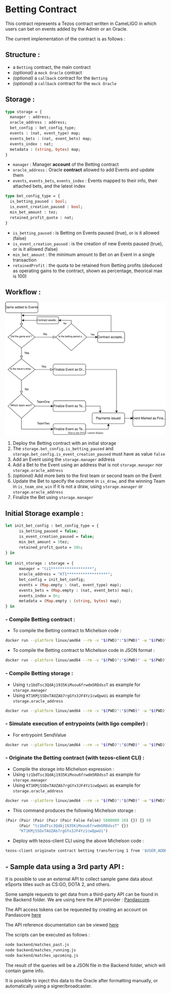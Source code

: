 # Betting Contract

This contract represents a Tezos contract written in CameLIGO in which users can bet on events added by the Admin or an Oracle.

The current implementation of the contract is as follows :

## Structure :
- a `Betting` contract, the main contract
- _(optional)_ a `mock Oracle` contract
- _(optional)_ a `callback` contract for the `Betting`
- _(optional)_ a `callback` contract for the `mock Oracle`

## Storage :
```ocaml
type storage = {
  manager : address;
  oracle_address : address;
  bet_config : bet_config_type;
  events : (nat, event_type) map;
  events_bets : (nat, event_bets) map;
  events_index : nat;
  metadata : (string, bytes) map;
}
```
- `manager` : Manager **account** of the Betting contract
- `oracle_address` : Oracle **contract** allowed to add Events and update them
- `events`, `events_bets`, `events_index` : Events mapped to their info, their attached bets, and the latest index
```ocaml
type bet_config_type = {
  is_betting_paused : bool;
  is_event_creation_paused : bool;
  min_bet_amount : tez;
  retained_profit_quota : nat;
}
```
- `is_betting_paused` : is Betting on Events paused (true), or is it allowed (false)
- `is_event_creation_paused` : is the creation of new Events paused (true), or is it allowed (false)
- `min_bet_amount` : the minimum amount to Bet on an Event in a single transaction
- `retainedProfit` : the quota to be retained from Betting profits (deduced as operating gains to the contract, shown as percentage, theorical max is 100)

## Workflow :

![Workflow](./images/Predictive%20Market%20-%20Flowchart.svg)

1) Deploy the Betting contract with an initial storage
2) The `storage.bet_config.is_betting_paused` and `storage.bet_config.is_event_creation_paused` must have as value `false`
3) Add an Event using the `storage.manager` address
4) Add a Bet to the Event using an address that is not `storage.manager` nor `storage.oracle_address`
5) _(optional)_ Add more bets to the first team or second team on the Event
6) Update the Bet to specify the outcome in `is_draw`, and the winning Team in `is_team_one_win` if it is not a draw, using `storage.manager` or `storage.oracle_address`
7) Finalize the Bet using `storage.manager`

## Initial Storage example :
```ocaml
let init_bet_config : bet_config_type = {
      is_betting_paused = false;
      is_event_creation_paused = false;
      min_bet_amount = 5tez;
      retained_profit_quota = 10n;
} in

let init_storage : storage = {
      manager = "tz1******************";
      oracle_address = "KT1******************";
      bet_config = init_bet_config;
      events = (Map.empty : (nat, event_type) map);
      events_bets = (Map.empty : (nat, event_bets) map);
      events_index = 0n;
      metadata = (Map.empty : (string, bytes) map);
} in
```

### - Compile Betting contract :
- To compile the Betting contract to Michelson code :
```bash
docker run --platform linux/amd64 --rm -v "$(PWD)":"$(PWD)" -w "$(PWD)" ligolang/ligo:0.49.0 compile contract src/contracts/cameligo/betting/main.mligo > src/compiled/betting.tz
```
- To compile the Betting contract to Michelson code in JSON format :
```bash
docker run --platform linux/amd64 --rm -v "$(PWD)":"$(PWD)" -w "$(PWD)" ligolang/ligo:0.49.0 compile contract src/contracts/cameligo/betting/main.mligo --michelson-format json > src/compiled/betting.json
```

### - Compile Betting storage :
- Using `tz1bdTsc3QdAj1935KiMxou6frwdm5RDdssT` as example for `storage.manager`
- Using `KT1KMjSSDxTAUZAb7rgGYx3JF4Yz1cwQpwUi` as example for `storage.oracle_address`
```bash
docker run --platform linux/amd64 --rm -v "$(PWD)":"$(PWD)" -w "$(PWD)" ligolang/ligo:0.49.0 compile storage ./contracts/cameligo/betting/main.mligo '{manager = ("tz1bdTsc3QdAj1935KiMxou6frwdm5RDdssT" : address); oracle_address = ("KT1KMjSSDxTAUZAb7rgGYx3JF4Yz1cwQpwUi" : address); bet_config = {is_betting_paused = false; is_event_creation_paused = false; min_bet_amount = 5tez; retained_profit_quota = 10n}; events = (Map.empty : (nat, TYPES.event_type) map); events_bets = (Map.empty : (nat, TYPES.event_bets) map); events_index = 0n; metadata = (Map.empty : (string, bytes) map)}' -e main
```

### - Simulate execution of entrypoints (with ligo compiler) :

- For entrypoint SendValue
```bash
docker run --platform linux/amd64 --rm -v "$(PWD)":"$(PWD)" -w "$(PWD)" ligolang/ligo:0.49.0 run dry-run src/contracts/cameligo/betting/main.mligo 'SendValue(unit)' '37' -e main
```

### - Originate the Betting contract (with tezos-client CLI) :
- Compile the storage into Michelson expression :
- Using `tz1bdTsc3QdAj1935KiMxou6frwdm5RDdssT` as example for `storage.manager`
- Using `KT1KMjSSDxTAUZAb7rgGYx3JF4Yz1cwQpwUi` as example for `storage.oracle_address`
```bash
docker run --platform linux/amd64 --rm -v "$(PWD)":"$(PWD)" -w "$(PWD)" ligolang/ligo:0.49.0 compile storage ./contracts/cameligo/betting/main.mligo '{manager = ("tz1bdTsc3QdAj1935KiMxou6frwdm5RDdssT" : address); oracle_address = ("KT1KMjSSDxTAUZAb7rgGYx3JF4Yz1cwQpwUi" : address); bet_config = {is_betting_paused = false; is_event_creation_paused = false; min_bet_amount = 5tez; retained_profit_quota = 10n}; events = (Map.empty : (nat, TYPES.event_type) map); events_bets = (Map.empty : (nat, TYPES.event_bets) map); events_index = 0n; metadata = (Map.empty : (string, bytes) map)}' -e main
```
- This command produces the following Michelson storage :
```ocaml
(Pair (Pair (Pair (Pair (Pair False False) 5000000 10) {}) {} 0)
      (Pair "tz1bdTsc3QdAj1935KiMxou6frwdm5RDdssT" {})
      "KT1KMjSSDxTAUZAb7rgGYx3JF4Yz1cwQpwUi")
```
- Deploy with tezos-client CLI using the above Michelson code :
```bash
tezos-client originate contract betting transferring 1 from '$USER_ADDRESS' running 'src/compiled/betting.tz' --init '(Pair (Pair (Pair (Pair (Pair False False) 5000000 10) {}) {} 0)(Pair "tz1bdTsc3QdAj1935KiMxou6frwdm5RDdssT" {})"KT1KMjSSDxTAUZAb7rgGYx3JF4Yz1cwQpwUi")'
```

## - Sample data using a 3rd party API :

It is possible to use an external API to collect sample game data about eSports titles such as CS:GO, DOTA 2, and others.

Some sample requests to get data from a third-party API can be found in the Backend folder. We are using here the API provider : [Pandascore](https://pandascore.co/).

The API access tokens can be requested by creating an account on Pandascore [here](https://app.pandascore.co/signup)

The API reference documentation can be viewed [here](https://developers.pandascore.co/reference)

The scripts can be executed as follows :

```bash
node backend/matches_past.js
node backend/matches_running.js
node backend/matches_upcoming.js
```

The result of the queries will be a JSON file in the Backend folder, which will contain game info.

It is possible to inject this data to the Oracle after formatting manually, or automatically using a signer/broadcaster.